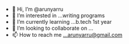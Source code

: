 - 👋 Hi, I’m @arunyarru
- 👀 I’m interested in ...writing programs
- 🌱 I’m currently learning ...b.tech 1st year
- 💞️ I’m looking to collaborate on ...
- 📫 How to reach me ...arunyarru@gmail.com

<!---
arunyarru/arunyarru is a ✨ special ✨ repository because its `README.md` (this file) appears on your GitHub profile.
You can click the Preview link to take a look at your changes.
--->
